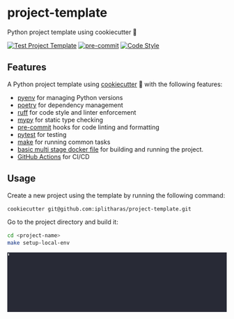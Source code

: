 # project-template
Python project template using cookiecutter 🍪

[![Test Project Template](https://github.com/iplitharas/project-template/actions/workflows/test.yaml/badge.svg)](https://github.com/iplitharas/project-template/actions/workflows/test.yaml)
[![pre-commit](https://img.shields.io/badge/pre--commit-enabled-brightgreen?logo=pre-commit&logoColor=white)](https://github.com/pre-commit/pre-commit)
[![Code Style](https://img.shields.io/endpoint?url=https://raw.githubusercontent.com/astral-sh/ruff/main/assets/badge/v2.json)](https://github.com/astral-sh/ruff)




## Features
A Python project template using [cookiecutter](https://cookiecutter.readthedocs.io/en/1.7.2/README.html) 🍪 
with the following features:
- [pyenv](https://github.com/pyenv/pyenv) for managing Python versions
- [poetry](https://python-poetry.org/) for dependency management
- [ruff](https://github.com/astral-sh/ruff) for code style and linter enforcement
- [mypy](https://mypy.readthedocs.io/en/stable/) for static type checking
- [pre-commit](https://pre-commit.com/) hooks for code linting and formatting
- [pytest](https://docs.pytest.org/en/6.2.x/) for testing
- [make](https://www.gnu.org/software/make/) for running common tasks
- [basic multi stage docker file](https://github.com/iplitharas/project-template/blob/main/%7B%7Bcookiecutter.__project_slug%7D%7D/Dockerfile) for building and running the project.
- [GitHub Actions](https://docs.github.com/en/actions) for CI/CD


## Usage
Create a new project using the template by running the following command:
```bash
cookiecutter git@github.com:iplitharas/project-template.git
```
Go to the project directory and build it:
```bash
cd <project-name>
make setup-local-env
```

![create.gif](data/create.gif)
